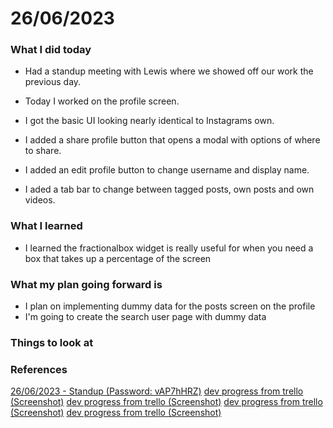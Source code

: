# 26/06/2023


### What I did today

- Had a standup meeting with Lewis where we showed off our work the previous day.

- Today I worked on the profile screen.
- I got the basic UI looking nearly identical to Instagrams own.
- I added a share profile button that opens a modal with options of where to share.
- I added an edit profile button to change username and display name.
- I aded a tab bar to change between tagged posts, own posts and own videos.


### What I learned

- I learned the fractionalbox widget is really useful for when you need a box that takes up a percentage of the screen


### What my plan going forward is

- I plan on implementing dummy data for the posts screen on the profile
- I'm going to create the search user page with dummy data


### Things to look at


### References

[26/06/2023 - Standup (Password: vAP7hHRZ)](https://uhi.webex.com/uhi/ldr.php?RCID=4a0b802ff59f080df0a70231640d7c59)
[dev progress from trello (Screenshot)](../../Screenshots/Trello/devprogress.png)
[dev progress from trello (Screenshot)](../../Screenshots/App/profilescreen.png)
[dev progress from trello (Screenshot)](../../Screenshots/App/profileeditscreen.png)
[dev progress from trello (Screenshot)](../../Screenshots/App/profilesharescreen.png)

